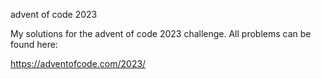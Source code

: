 advent of code 2023

My solutions for the advent of code 2023 challenge. All problems can be found here:

https://adventofcode.com/2023/
